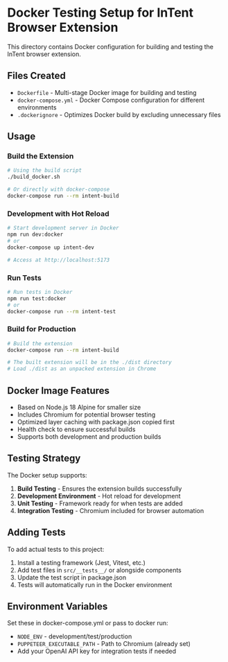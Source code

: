 # Docker Testing Setup for InTent Browser Extension

This directory contains Docker configuration for building and testing the InTent browser extension.

## Files Created

- `Dockerfile` - Multi-stage Docker image for building and testing
- `docker-compose.yml` - Docker Compose configuration for different environments
- `.dockerignore` - Optimizes Docker build by excluding unnecessary files

## Usage

### Build the Extension

```bash
# Using the build script
./build_docker.sh

# Or directly with docker-compose
docker-compose run --rm intent-build
```

### Development with Hot Reload

```bash
# Start development server in Docker
npm run dev:docker
# or
docker-compose up intent-dev

# Access at http://localhost:5173
```

### Run Tests

```bash
# Run tests in Docker
npm run test:docker
# or
docker-compose run --rm intent-test
```

### Build for Production

```bash
# Build the extension
docker-compose run --rm intent-build

# The built extension will be in the ./dist directory
# Load ./dist as an unpacked extension in Chrome
```

## Docker Image Features

- Based on Node.js 18 Alpine for smaller size
- Includes Chromium for potential browser testing
- Optimized layer caching with package.json copied first
- Health check to ensure successful builds
- Supports both development and production builds

## Testing Strategy

The Docker setup supports:

1. **Build Testing** - Ensures the extension builds successfully
2. **Development Environment** - Hot reload for development
3. **Unit Testing** - Framework ready for when tests are added
4. **Integration Testing** - Chromium included for browser automation

## Adding Tests

To add actual tests to this project:

1. Install a testing framework (Jest, Vitest, etc.)
2. Add test files in `src/__tests__/` or alongside components
3. Update the test script in package.json
4. Tests will automatically run in the Docker environment

## Environment Variables

Set these in docker-compose.yml or pass to docker run:

- `NODE_ENV` - development/test/production
- `PUPPETEER_EXECUTABLE_PATH` - Path to Chromium (already set)
- Add your OpenAI API key for integration tests if needed
